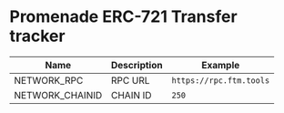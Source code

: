 # Promenade ERC-721 Transfer tracker

| Name             | Description               | Example                                      |
| ---------------- | ------------------------- | -------------------------------------------- |
| NETWORK_RPC      | RPC URL                   | `https://rpc.ftm.tools`                      |
| NETWORK_CHAINID  | CHAIN ID                  | `250`                                        |
